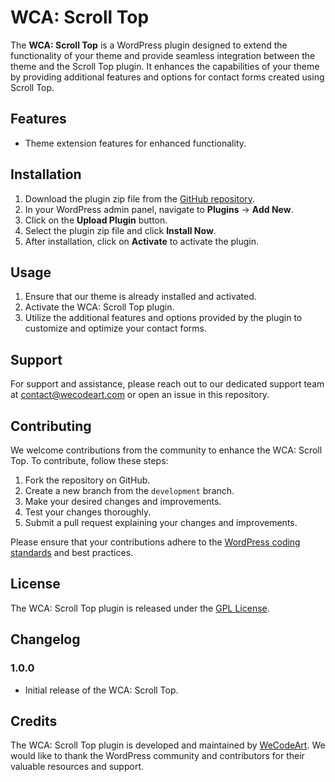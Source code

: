 # WCA: Scroll Top

The **WCA: Scroll Top** is a WordPress plugin designed to extend the functionality of your theme and provide seamless integration between the theme and the Scroll Top plugin. It enhances the capabilities of your theme by providing additional features and options for contact forms created using Scroll Top.

## Features

- Theme extension features for enhanced functionality.

## Installation

1. Download the plugin zip file from the [GitHub repository](https://github.com/BicanMarianValeriu/wca-scrolltop/).
2. In your WordPress admin panel, navigate to **Plugins** → **Add New**.
3. Click on the **Upload Plugin** button.
4. Select the plugin zip file and click **Install Now**.
5. After installation, click on **Activate** to activate the plugin.

## Usage

1. Ensure that our theme is already installed and activated.
2. Activate the WCA: Scroll Top plugin.
3. Utilize the additional features and options provided by the plugin to customize and optimize your contact forms.

## Support

For support and assistance, please reach out to our dedicated support team at [contact@wecodeart.com](mailto:contact@wecodeart.com) or open an issue in this repository.

## Contributing

We welcome contributions from the community to enhance the WCA: Scroll Top. To contribute, follow these steps:

1. Fork the repository on GitHub.
2. Create a new branch from the `development` branch.
3. Make your desired changes and improvements.
4. Test your changes thoroughly.
5. Submit a pull request explaining your changes and improvements.

Please ensure that your contributions adhere to the [WordPress coding standards](https://developer.wordpress.org/coding-standards/) and best practices.

## License

The WCA: Scroll Top plugin is released under the [GPL License](https://www.gnu.org/licenses/gpl-3.0.en.html).

## Changelog

### 1.0.0

- Initial release of the WCA: Scroll Top.

## Credits

The WCA: Scroll Top plugin is developed and maintained by [WeCodeArt](https://www.wecodeart.com/). We would like to thank the WordPress community and contributors for their valuable resources and support.
